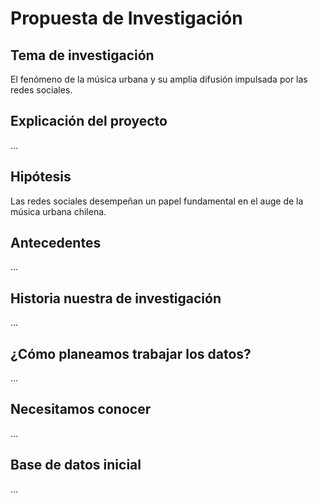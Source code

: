 # Propuesta de Investigación

## Tema de investigación
El fenómeno de la música urbana y su amplia difusión impulsada por las redes sociales.

## Explicación del proyecto
...

## Hipótesis
Las redes sociales desempeñan un papel fundamental en el auge de la música urbana chilena.

## Antecedentes
...

## Historia nuestra de investigación
...

## ¿Cómo planeamos trabajar los datos?
...

## Necesitamos conocer
...

## Base de datos inicial
... 
